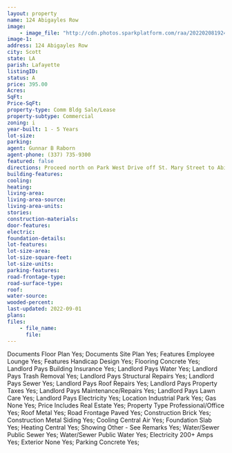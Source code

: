 ```yaml
---
layout: property
name: 124 Abigayles Row 
image:
    - image_file: "http://cdn.photos.sparkplatform.com/raa/20220208192432615601000000.jpg"
image-1:
address: 124 Abigayles Row 
city: Scott
state: LA
parish: Lafayette
listingID: 
status: A
price: 395.00
Acres: 
SqFt: 
Price-SqFt: 
property-type: Comm Bldg Sale/Lease
property-subtype: Commercial
zoning: i
year-built: 1 - 5 Years
lot-size: 
parking: 
agent: Gunnar B Raborn
agent-phone: (337) 735-9300
featured: false
directions: Proceed north on Park West Drive off St. Mary Street to Abigayles Row on right building at end of street on right.
building-features: 
cooling: 
heating: 
living-area: 
living-area-source: 
living-area-units: 
stories: 
construction-materials: 
door-features: 
electric: 
foundation-details: 
lot-features: 
lot-size-area: 
lot-size-square-feet: 
lot-size-units: 
parking-features: 
road-frontage-type: 
road-surface-type: 
roof: 
water-source: 
wooded-percent: 
last-updated: 2022-09-01
plans: 
files:
    - file_name:
      file:
---
```

Documents	Floor Plan	Yes;
Documents	Site Plan	Yes;
Features	Employee Lounge	Yes;
Features	Handicap Design	Yes;
Flooring	Concrete	Yes;
Landlord Pays	Building Insurance	Yes;
Landlord Pays	Water	Yes;
Landlord Pays	Trash Removal	Yes;
Landlord Pays	Structural Repairs	Yes;
Landlord Pays	Sewer	Yes;
Landlord Pays	Roof Repairs	Yes;
Landlord Pays	Property Taxes	Yes;
Landlord Pays	Maintenance/Repairs	Yes;
Landlord Pays	Lawn Care	Yes;
Landlord Pays	Electricity	Yes;
Location	Industrial Park	Yes;
Gas	None	Yes;
Price Includes	Real Estate	Yes;
Property Type	Professional/Office	Yes;
Roof	Metal	Yes;
Road Frontage	Paved	Yes;
Construction	Brick	Yes;
Construction	Metal Siding	Yes;
Cooling	Central Air	Yes;
Foundation	Slab	Yes;
Heating	Central	Yes;
Showing	Other - See Remarks	Yes;
Water/Sewer	Public Sewer	Yes;
Water/Sewer	Public Water	Yes;
Electricity	200+ Amps	Yes;
Exterior	None	Yes;
Parking	Concrete	Yes;

